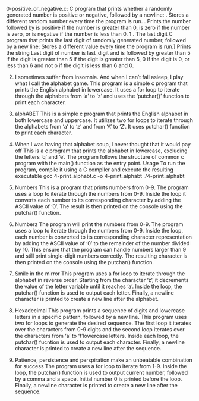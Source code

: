 0-positive_or_negative.c: 
C program that prints whether a randomly generated number is positive or negative, followed by a newline:
	. Stores a different random number every time the program is run.
	. Prints the number followed by is positive if the number is greater than 0, is zero if the number is zero, or is negative if the number is less than 0.
1 . The last digit
C program that prints the last digit of randomly generated number, followed by a new line:
Stores a different value every time the program is run.]
Prints the string Last digit of number is last_digit and is followed by greater than 5 if the digit is greater than 5 if the digit is greater than 5, 0 if the digit is 0, or less than 6 and not o if the digit is less than 6 and 0.

2. I sometimes suffer from insomnia. And when I can’t fall asleep, I play what I call the alphabet game.
This program is a simple c program that prints the English alphabet in lowercase. It uses a for loop to iterate through the alphabets from ‘a’ to ‘z’ and uses the ‘putchar()’ function to print each character.

3. alphABET
This is a simple c program that prints the English alphabet in both lowercase and uppercase. It utilizes two for loops to iterate through the alphabets from ‘a’ to ‘z’ and from ‘A’ to ‘Z’. It uses putchar() function to print each character.

4. When I was having that alphabet soup, I never thought that it would pay off
This is a c program that prints the alphabet in lowercase, excluding the letters ‘q’ and ‘e’. The program follows the structure of common c program with the main() function as the entry point.
Usage
To run the program, compile it using a C compiler and execute the resulting executable
	gcc 4-print_alphabt.c -o 4-print_alphabt
./4-print_alphabt

5. Numbers
This is a program that prints numbers from 0-9. The program uses a loop to iterate through the numbers from 0-9. Inside the loop it converts each number to its corresponding character by adding the ASCII value of ‘0’. The result is then printed on the console using the putchar() function.

6. Numberz
The program will print the numbers from 0-9. The program uses a loop to iterate through the numbers from 0-9. Inside the loop, each number is converted to its corresponding character representation by adding the ASCII value of ‘0’ to the remainder of the number divided by 10. This ensure that the program can handle numbers larger than 9 and still print single-digit numbers correctly.
The resulting character is then printed on the console using the putchar() function.

7. Smile in the mirror
This program uses a for loop to iterate through the alphabet in reverse order. Starting from the character ‘z’, it decrements the value of the letter variable until it reaches ‘a’. Inside the loop, the putchar() function is used to output each letter. Finally, a newline character is printed to create a new line after the alphabet.

8. Hexadecimal
This program prints a sequence of digits and lowercase letters in a specific pattern, followed by a new line.
This program uses two for loops to generate the desired sequence. The first loop it iterates over the characters from 0-9 digits and the second loop iterates over the characters from ‘a’ to ‘f’lowercase letters. Inside each loop, the putchar() fucntion is used to output each character. Finally, a newline character is printed to create a new line after the sequence.

9. Patience, persistence and perspiration make an unbeatable combination for success
The program uses a for loop to iterate from 1-9. Inside the loop, the putchar() function is used to output current number, followed by a comma and a space. Initial number 0 is printed before the loop. Finally, a newline character is printed to create a new line after the sequence.

